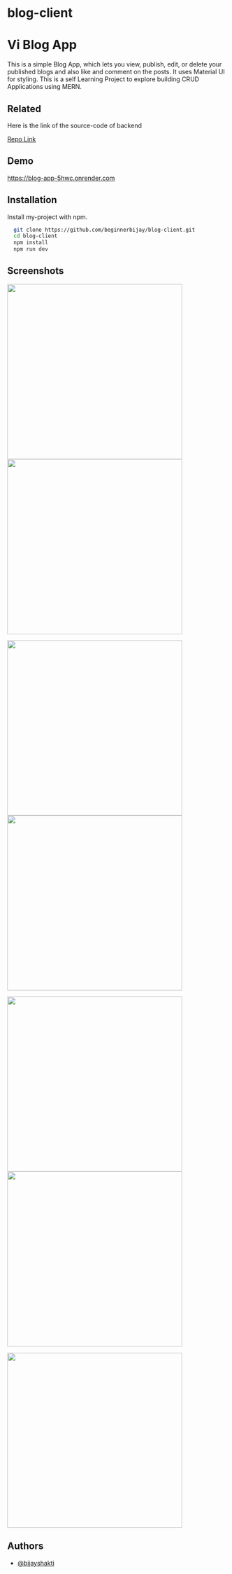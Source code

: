 # blog-client


# Vi Blog App

This is a simple Blog App, which lets you view, publish, edit, or delete your published blogs and also like and comment on the posts. It uses Material UI for styling. This is a self Learning Project to explore building CRUD Applications using MERN.

## Related

Here is the link of the source-code of backend

[Repo Link](https://github.com/beginnerbijay/blog-server)


## Demo

https://blog-app-5hwc.onrender.com


## Installation

Install my-project with npm.

```bash
  git clone https://github.com/beginnerbijay/blog-client.git
  cd blog-client
  npm install
  npm run dev
```
    
## Screenshots

<img src="https://user-images.githubusercontent.com/53929918/218388384-5594389b-aa94-4316-a7d7-81c820810e4f.png" width="400"> <img src="https://user-images.githubusercontent.com/53929918/218388398-3c17e59f-5482-48a6-9ba7-4d1adf10e2c5.png" width="400">



<img src="https://user-images.githubusercontent.com/53929918/218388403-4f303457-9ca0-4721-a167-bc755f6d15fe.png" width="400"> <img src="https://user-images.githubusercontent.com/53929918/218388416-a336c90f-8e22-4997-bf74-0750ff3ba496.png" width="400">



<img src="https://user-images.githubusercontent.com/53929918/218388423-d1e67e46-e6f8-4fff-a759-71e9ddd41cc9.png" width="400"> <img src="https://user-images.githubusercontent.com/53929918/218388427-96154543-eb56-4fef-9522-4cc66e59317e.png" width="400">



<img src="https://user-images.githubusercontent.com/53929918/218388431-a6c361f6-fbe0-40fc-9530-ae4e5072863d.png" width="400">


## Authors

- [@bijayshakti](https://github.com/beginnerbijay)




